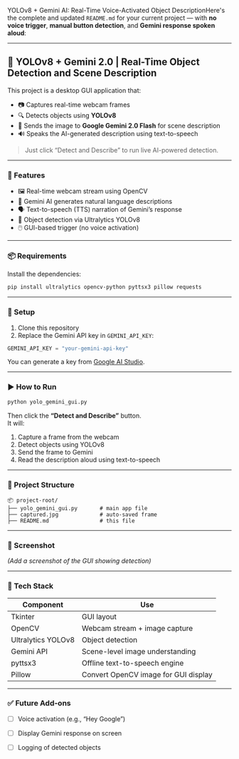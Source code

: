 YOLOv8 + Gemini AI: Real-Time Voice-Activated Object DescriptionHere's the complete and updated `README.md` for your current project — with **no voice trigger**, **manual button detection**, and **Gemini response spoken aloud**:

---

## 🎯 YOLOv8 + Gemini 2.0 | Real-Time Object Detection and Scene Description

This project is a desktop GUI application that:

- 📷 Captures real-time webcam frames  
- 🔍 Detects objects using **YOLOv8**  
- 🧠 Sends the image to **Google Gemini 2.0 Flash** for scene description  
- 🔊 Speaks the AI-generated description using text-to-speech  

> Just click “Detect and Describe” to run live AI-powered detection.

---

### 🚀 Features

- 🖼️ Real-time webcam stream using OpenCV
- 🧠 Gemini AI generates natural language descriptions
- 🗣️ Text-to-speech (TTS) narration of Gemini’s response
- 🧠 Object detection via Ultralytics YOLOv8
- 🖱️ GUI-based trigger (no voice activation)

---

### 📦 Requirements

Install the dependencies:

```bash
pip install ultralytics opencv-python pyttsx3 pillow requests
```

---

### 🔑 Setup

1. Clone this repository
2. Replace the Gemini API key in `GEMINI_API_KEY`:

```python
GEMINI_API_KEY = "your-gemini-api-key"
```

You can generate a key from [Google AI Studio](https://aistudio.google.com/app/apikey).

---

### ▶️ How to Run

```bash
python yolo_gemini_gui.py
```

Then click the **“Detect and Describe”** button.  
It will:
1. Capture a frame from the webcam
2. Detect objects using YOLOv8
3. Send the frame to Gemini
4. Read the description aloud using text-to-speech

---

### 📁 Project Structure

```
📦 project-root/
├── yolo_gemini_gui.py       # main app file
├── captured.jpg             # auto-saved frame
├── README.md                # this file
```

---

### 📸 Screenshot

*(Add a screenshot of the GUI showing detection)*

---

### 🔐 Tech Stack

| Component      | Use                                  |
|----------------|---------------------------------------|
| Tkinter        | GUI layout                            |
| OpenCV         | Webcam stream + image capture         |
| Ultralytics YOLOv8 | Object detection                 |
| Gemini API     | Scene-level image understanding       |
| pyttsx3        | Offline text-to-speech engine         |
| Pillow         | Convert OpenCV image for GUI display  |

---

### ✅ Future Add-ons

- [ ] Voice activation (e.g., “Hey Google”)
- [ ] Display Gemini response on screen
- [ ] Logging of detected objects

